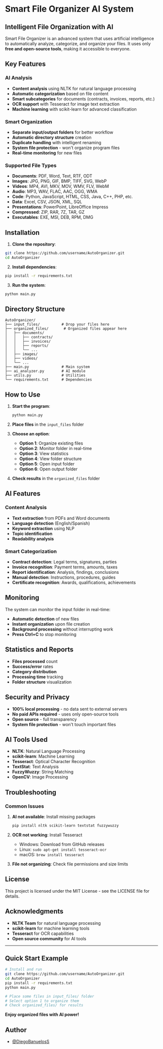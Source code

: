 # Smart File Organizer AI System

## Intelligent File Organization with AI

Smart File Organizer is an advanced system that uses artificial intelligence to automatically analyze, categorize, and organize your files. It uses only **free and open-source tools**, making it accessible to everyone.

## Key Features

### AI Analysis
- **Content analysis** using NLTK for natural language processing
- **Automatic categorization** based on file content
- **Smart subcategories** for documents (contracts, invoices, reports, etc.)
- **OCR support** with Tesseract for image text extraction
- **Machine learning** with scikit-learn for advanced classification

### Smart Organization
- **Separate input/output folders** for better workflow
- **Automatic directory structure** creation
- **Duplicate handling** with intelligent renaming
- **System file protection** - won't organize program files
- **Real-time monitoring** for new files

### Supported File Types
- **Documents**: PDF, Word, Text, RTF, ODT
- **Images**: JPG, PNG, GIF, BMP, TIFF, SVG, WebP
- **Videos**: MP4, AVI, MKV, MOV, WMV, FLV, WebM
- **Audio**: MP3, WAV, FLAC, AAC, OGG, WMA
- **Code**: Python, JavaScript, HTML, CSS, Java, C++, PHP, etc.
- **Data**: Excel, CSV, JSON, XML, SQL
- **Presentations**: PowerPoint, LibreOffice Impress
- **Compressed**: ZIP, RAR, 7Z, TAR, GZ
- **Executables**: EXE, MSI, DEB, RPM, DMG

## Installation

1. **Clone the repository**:
```bash
git clone https://github.com/username/AutoOrganizer.git
cd AutoOrganizer
```

2. **Install dependencies**:
```bash
pip install -r requirements.txt
```

3. **Run the system**:
```bash
python main.py
```

## Directory Structure

```
AutoOrganizer/
├── input_files/          # Drop your files here
├── organized_files/       # Organized files appear here
│   ├── documents/
│   │   ├── contracts/
│   │   ├── invoices/
│   │   ├── reports/
│   │   └── ...
│   ├── images/
│   ├── videos/
│   └── ...
├── main.py               # Main system
├── ai_analyzer.py        # AI module
├── utils.py              # Utilities
└── requirements.txt      # Dependencies
```

## How to Use

1. **Start the program**:
   ```bash
   python main.py
   ```

2. **Place files** in the `input_files` folder

3. **Choose an option**:
   - **Option 1**: Organize existing files
   - **Option 2**: Monitor folder in real-time
   - **Option 3**: View statistics
   - **Option 4**: View folder structure
   - **Option 5**: Open input folder
   - **Option 6**: Open output folder

4. **Check results** in the `organized_files` folder

## AI Features

### Content Analysis
- **Text extraction** from PDFs and Word documents
- **Language detection** (English/Spanish)
- **Keyword extraction** using NLP
- **Topic identification** 
- **Readability analysis**

### Smart Categorization
- **Contract detection**: Legal terms, signatures, parties
- **Invoice recognition**: Payment terms, amounts, taxes
- **Report identification**: Analysis, findings, conclusions
- **Manual detection**: Instructions, procedures, guides
- **Certificate recognition**: Awards, qualifications, achievements

## Monitoring

The system can monitor the input folder in real-time:
- **Automatic detection** of new files
- **Instant organization** upon file creation
- **Background processing** without interrupting work
- **Press Ctrl+C** to stop monitoring

## Statistics and Reports

- **Files processed** count
- **Success/error** rates
- **Category distribution**
- **Processing time** tracking
- **Folder structure** visualization

## Security and Privacy

- **100% local processing** - no data sent to external servers
- **No paid APIs required** - uses only open-source tools
- **Open source** - full transparency
- **System file protection** - won't touch important files

## AI Tools Used

- **NLTK**: Natural Language Processing
- **scikit-learn**: Machine Learning
- **Tesseract**: Optical Character Recognition
- **TextStat**: Text Analysis
- **FuzzyWuzzy**: String Matching
- **OpenCV**: Image Processing

## Troubleshooting

### Common Issues

1. **AI not available**: Install missing packages
   ```bash
   pip install nltk scikit-learn textstat fuzzywuzzy
   ```

2. **OCR not working**: Install Tesseract
   - Windows: Download from GitHub releases
   - Linux: `sudo apt-get install tesseract-ocr`
   - macOS: `brew install tesseract`

3. **File not organizing**: Check file permissions and size limits

## License

This project is licensed under the MIT License - see the LICENSE file for details.

## Acknowledgments

- **NLTK Team** for natural language processing
- **scikit-learn** for machine learning tools
- **Tesseract** for OCR capabilities
- **Open source community** for AI tools

---

## Quick Start Example

```bash
# Install and run
git clone https://github.com/username/AutoOrganizer.git
cd AutoOrganizer
pip install -r requirements.txt
python main.py

# Place some files in input_files/ folder
# Select option 1 to organize them
# Check organized_files/ for results
```

**Enjoy organized files with AI power!**

## Author

- [@DiegoBanuelosS](https://github.com/DiegoBanuelosS)